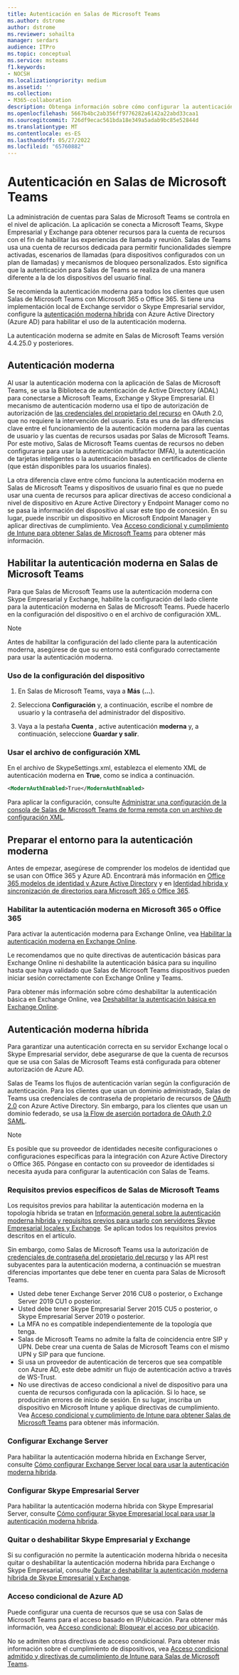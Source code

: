 ```yaml
---
title: Autenticación en Salas de Microsoft Teams
ms.author: dstrome
author: dstrome
ms.reviewer: sohailta
manager: serdars
audience: ITPro
ms.topic: conceptual
ms.service: msteams
f1.keywords:
- NOCSH
ms.localizationpriority: medium
ms.assetid: ''
ms.collection:
- M365-collaboration
description: Obtenga información sobre cómo configurar la autenticación moderna para Salas de Microsoft Teams
ms.openlocfilehash: 5667b4bc2ab356ff9776282a6142a22abd33caa1
ms.sourcegitcommit: 726df9ecac561bda18e349a5adab9bc85e52844d
ms.translationtype: MT
ms.contentlocale: es-ES
ms.lasthandoff: 05/27/2022
ms.locfileid: "65760882"
---
```

# <a name="authentication-in-microsoft-teams-rooms"></a>Autenticación en Salas de Microsoft Teams

La administración de cuentas para Salas de Microsoft Teams se controla en el nivel de aplicación. La aplicación se conecta a Microsoft Teams, Skype Empresarial y Exchange para obtener recursos para la cuenta de recursos con el fin de habilitar las experiencias de llamada y reunión. Salas de Teams usa una cuenta de recursos dedicada para permitir funcionalidades siempre activadas, escenarios de llamadas (para dispositivos configurados con un plan de llamadas) y mecanismos de bloqueo personalizados. Esto significa que la autenticación para Salas de Teams se realiza de una manera diferente a la de los dispositivos del usuario final.  

Se recomienda la autenticación moderna para todos los clientes que usen Salas de Microsoft Teams con Microsoft 365 o Office 365. Si tiene una implementación local de Exchange servidor o Skype Empresarial servidor, configure la [autenticación moderna híbrida](/office365/enterprise/hybrid-modern-auth-overview) con Azure Active Directory (Azure AD) para habilitar el uso de la autenticación moderna.

La autenticación moderna se admite en Salas de Microsoft Teams versión 4.4.25.0 y posteriores.

## <a name="modern-authentication"></a>Autenticación moderna

Al usar la autenticación moderna con la aplicación de Salas de Microsoft Teams, se usa la Biblioteca de autenticación de Active Directory (ADAL) para conectarse a Microsoft Teams, Exchange y Skype Empresarial. El mecanismo de autenticación moderno usa el tipo de autorización de autorización de [las credenciales del propietario del recurso](/azure/active-directory/develop/v2-oauth-ropc) en OAuth 2.0, que no requiere la intervención del usuario. Esta es una de las diferencias clave entre el funcionamiento de la autenticación moderna para las cuentas de usuario y las cuentas de recursos usadas por Salas de Microsoft Teams. Por este motivo, Salas de Microsoft Teams cuentas de recursos no deben configurarse para usar la autenticación multifactor (MFA), la autenticación de tarjetas inteligentes o la autenticación basada en certificados de cliente (que están disponibles para los usuarios finales).

La otra diferencia clave entre cómo funciona la autenticación moderna en Salas de Microsoft Teams y dispositivos de usuario final es que no puede usar una cuenta de recursos para aplicar directivas de acceso condicional a nivel de dispositivo en Azure Active Directory y Endpoint Manager como no se pasa la información del dispositivo al usar este tipo de concesión. En su lugar, puede inscribir un dispositivo en Microsoft Endpoint Manager y aplicar directivas de cumplimiento. Vea [Acceso condicional y cumplimiento de Intune para obtener Salas de Microsoft Teams](conditional-access-and-compliance-for-devices.md) para obtener más información.

## <a name="enable-modern-authentication-on-microsoft-teams-rooms"></a>Habilitar la autenticación moderna en Salas de Microsoft Teams

Para que Salas de Microsoft Teams use la autenticación moderna con Skype Empresarial y Exchange, habilite la configuración del lado cliente para la autenticación moderna en Salas de Microsoft Teams. Puede hacerlo en la configuración del dispositivo o en el archivo de configuración XML.

> [!NOTE]
> Antes de habilitar la configuración del lado cliente para la autenticación moderna, asegúrese de que su entorno está configurado correctamente para usar la autenticación moderna.

### <a name="using-device-settings"></a>Uso de la configuración del dispositivo

1. En Salas de Microsoft Teams, vaya a **Más** (**...**).
    
2. Selecciona **Configuración** y, a continuación, escribe el nombre de usuario y la contraseña del administrador del dispositivo.
3. Vaya a la pestaña **Cuenta** , active autenticación **moderna** y, a continuación, seleccione **Guardar y salir**.

### <a name="using-the-xml-config-file"></a>Usar el archivo de configuración XML

En el archivo de SkypeSettings.xml, establezca el elemento XML de autenticación moderna en **True**, como se indica a continuación.

```XML
<ModernAuthEnabled>True</ModernAuthEnabled>
```

Para aplicar la configuración, consulte [Administrar una configuración de la consola de Salas de Microsoft Teams de forma remota con un archivo de configuración XML](xml-config-file.md).

## <a name="prepare-your-environment-for-modern-authentication"></a>Preparar el entorno para la autenticación moderna

Antes de empezar, asegúrese de comprender los modelos de identidad que se usan con Office 365 y Azure AD. Encontrará más información en [Office 365 modelos de identidad y Azure Active Directory](/Office365/Enterprise/about-office-365-identity) y en [Identidad híbrida y sincronización de directorios para Microsoft 365 o Office 365](/Office365/Enterprise/plan-for-directory-synchronization).

### <a name="enable-modern-authentication-in-microsoft-365-or-office-365"></a>Habilitar la autenticación moderna en Microsoft 365 o Office 365

Para activar la autenticación moderna para Exchange Online, vea [Habilitar la autenticación moderna en Exchange Online](/exchange/clients-and-mobile-in-exchange-online/enable-or-disable-modern-authentication-in-exchange-online).

Le recomendamos que no quite directivas de autenticación básicas para Exchange Online ni deshabilite la autenticación básica para su inquilino hasta que haya validado que Salas de Microsoft Teams dispositivos pueden iniciar sesión correctamente con Exchange Online y Teams.

Para obtener más información sobre cómo deshabilitar la autenticación básica en Exchange Online, vea [Deshabilitar la autenticación básica en Exchange Online](/exchange/clients-and-mobile-in-exchange-online/disable-basic-authentication-in-exchange-online).

## <a name="hybrid-modern-authentication"></a>Autenticación moderna híbrida

Para garantizar una autenticación correcta en su servidor Exchange local o Skype Empresarial servidor, debe asegurarse de que la cuenta de recursos que se usa con Salas de Microsoft Teams está configurada para obtener autorización de Azure AD.

Salas de Teams los flujos de autenticación varían según la configuración de autenticación. Para los clientes que usan un dominio administrado, Salas de Teams usa credenciales de contraseña de propietario de recursos de [OAuth 2.0](/azure/active-directory/develop/v2-oauth-ropc) con Azure Active Directory. Sin embargo, para los clientes que usan un dominio federado, se usa [la Flow de aserción portadora de OAuth 2.0 SAML](/azure/active-directory/develop/v2-saml-bearer-assertion).

> [!NOTE]
> Es posible que su proveedor de identidades necesite configuraciones o configuraciones específicas para la integración con Azure Active Directory o Office 365. Póngase en contacto con su proveedor de identidades si necesita ayuda para configurar la autenticación con Salas de Teams.


### <a name="prerequisites-specific-to-microsoft-teams-rooms"></a>Requisitos previos específicos de Salas de Microsoft Teams

Los requisitos previos para habilitar la autenticación moderna en la topología híbrida se tratan en [Información general sobre la autenticación moderna híbrida y requisitos previos para usarlo con servidores Skype Empresarial locales y Exchange](/office365/enterprise/hybrid-modern-auth-overview). Se aplican todos los requisitos previos descritos en el artículo.

Sin embargo, como Salas de Microsoft Teams usa la autorización de [credenciales de contraseña del propietario del recurso](https://tools.ietf.org/html/rfc6749#section-1.3.3) y las API rest subyacentes para la autenticación moderna, a continuación se muestran diferencias importantes que debe tener en cuenta para Salas de Microsoft Teams.

- Usted debe tener Exchange Server 2016 CU8 o posterior, o Exchange Server 2019 CU1 o posterior.
- Usted debe tener Skype Empresarial Server 2015 CU5 o posterior, o Skype Empresarial Server 2019 o posterior.
- La MFA no es compatible independientemente de la topología que tenga.
- Salas de Microsoft Teams no admite la falta de coincidencia entre SIP y UPN. Debe crear una cuenta de Salas de Microsoft Teams con el mismo UPN y SIP para que funcione.
- Si usa un proveedor de autenticación de terceros que sea compatible con Azure AD, este debe admitir un flujo de autenticación activo a través de WS-Trust.
- No use directivas de acceso condicional a nivel de dispositivo para una cuenta de recursos configurada con la aplicación. Si lo hace, se producirán errores de inicio de sesión. En su lugar, inscriba un dispositivo en Microsoft Intune y aplique directivas de cumplimiento. Vea [Acceso condicional y cumplimiento de Intune para obtener Salas de Microsoft Teams](conditional-access-and-compliance-for-devices.md) para obtener más información.

### <a name="configure-exchange-server"></a>Configurar Exchange Server

Para habilitar la autenticación moderna híbrida en Exchange Server, consulte [Cómo configurar Exchange Server local para usar la autenticación moderna híbrida](/Office365/Enterprise/configure-exchange-server-for-hybrid-modern-authentication).

### <a name="configure-skype-for-business-server"></a>Configurar Skype Empresarial Server

Para habilitar la autenticación moderna híbrida con Skype Empresarial Server, consulte [Cómo configurar Skype Empresarial local para usar la autenticación moderna híbrida](/Office365/Enterprise/configure-exchange-server-for-hybrid-modern-authentication).

### <a name="remove-or-disable-skype-for-business-and-exchange"></a>Quitar o deshabilitar Skype Empresarial y Exchange

Si su configuración no permite la autenticación moderna híbrida o necesita quitar o deshabilitar la autenticación moderna híbrida para Exchange o Skype Empresarial, consulte [Quitar o deshabilitar la autenticación moderna híbrida de Skype Empresarial y Exchange](/Office365/Enterprise/remove-or-disable-hybrid-modern-authentication-from-skype-for-business-and-excha).

### <a name="azure-ad-conditional-access"></a>Acceso condicional de Azure AD

Puede configurar una cuenta de recursos que se usa con Salas de Microsoft Teams para el acceso basado en IP/ubicación. Para obtener más información, vea [Acceso condicional: Bloquear el acceso por ubicación](/azure/active-directory/conditional-access/howto-conditional-access-policy-location).

No se admiten otras directivas de acceso condicional. Para obtener más información sobre el cumplimiento de dispositivos, vea [Acceso condicional admitido y directivas de cumplimiento de Intune para Salas de Microsoft Teams](supported-ca-and-compliance-policies.md).
